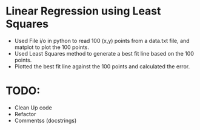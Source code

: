 # Linear Regression using Least Squares
- Used File i/o in python to read 100 (x,y) points from a data.txt file, and matplot to plot the 100 points.
- Used Least Squares method to generate a best fit line based on the 100 points. 
- Plotted the best fit line against the 100 points and calculated the error.


# TODO: 
- Clean Up code
- Refactor
- Commentss (docstrings)

